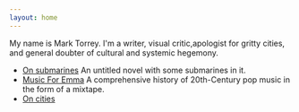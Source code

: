 ```yaml
---
layout: home
---
```


[//]: # (A test comment before main body text.)

My name is Mark Torrey. I'm a writer, visual critic,apologist for gritty
cities, and general doubter of cultural and systemic hegemony. 

* [On submarines](https://grannycart.net/subworld-pages/) An untitled novel with some submarines in it.
* [Music For Emma](MusicForEmma.html) A comprehensive history of 20th-Century pop music in the form of a mixtape.
* [On cities](cities.md)

[//]: # (Consider that your one-line intro above might need some backing? Something like: more than a decade of experience)

[//]: # (Possible containers: cities, submarines, bicycles, whats left at the bottom of the car ie junk drawer)

